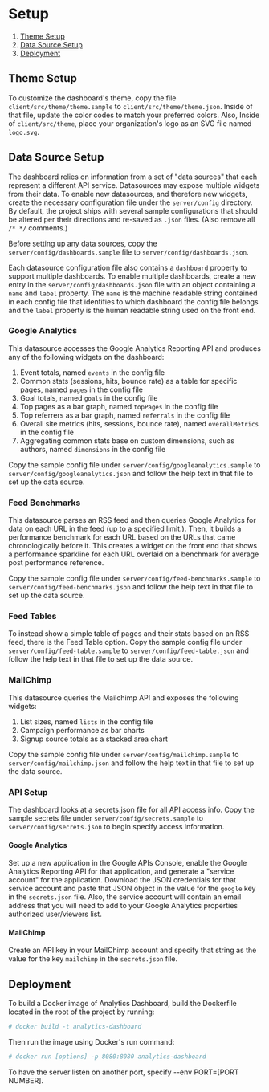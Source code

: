 # Setup

1. [Theme Setup](#theme-setup)
1. [Data Source Setup](#data-source-setup)
1. [Deployment](#deployment)

## Theme Setup

To customize the dashboard's theme, copy the file `client/src/theme/theme.sample` to `client/src/theme/theme.json`. Inside of that file, update the color codes to match your preferred colors. Also, Inside of `client/src/theme`, place your organization's logo as an SVG file named `logo.svg`.

## Data Source Setup

The dashboard relies on information from a set of "data sources" that each represent a different API service. Datasources may expose multiple widgets from their data. To enable new datasources, and therefore new widgets, create the necessary configuration file under the `server/config` directory. By default, the project ships with several sample configurations that should be altered per their directions and re-saved as `.json` files. (Also remove all `/* */` comments.)

Before setting up any data sources, copy the `server/config/dashboards.sample` file to `server/config/dashboards.json`.

Each datasource configuration file also contains a `dashboard` property to support multiple dashboards. To enable multiple dashboards, create a new entry in the `server/config/dashboards.json` file with an object containing a `name` and `label` property. The `name` is the machine readable string contained in each config file that identifies to which dashboard the config file belongs and the `label` property is the human readable string used on the front end.

### Google Analytics

This datasource accesses the Google Analytics Reporting API and produces any of the following widgets on the dashboard:

1. Event totals, named `events` in the config file
2. Common stats (sessions, hits, bounce rate) as a table for specific pages, named `pages` in the config file
3. Goal totals, named `goals` in the config file
4. Top pages as a bar graph, named `topPages` in the config file
5. Top referrers as a bar graph, named `referrals` in the config file
6. Overall site metrics (hits, sessions, bounce rate), named `overallMetrics` in the config file
7. Aggregating common stats base on custom dimensions, such as authors, named `dimensions` in the config file

Copy the sample config file under `server/config/googleanalytics.sample` to `server/config/googleanalytics.json` and follow the help text in that file to set up the data source.

### Feed Benchmarks

This datasource parses an RSS feed and then queries Google Analytics for data on each URL in the feed (up to a specified limit.). Then, it builds a performance benchmark for each URL based on the URLs that came chronologically before it. This creates a widget on the front end that shows a performance sparkline for each URL overlaid on a benchmark for average post performance reference.

Copy the sample config file under `server/config/feed-benchmarks.sample` to `server/config/feed-benchmarks.json` and follow the help text in that file to set up the data source.

### Feed Tables

To instead show a simple table of pages and their stats based on an RSS feed, there is the Feed Table option. Copy the sample config file under `server/config/feed-table.sample` to `server/config/feed-table.json` and follow the help text in that file to set up the data source.

### MailChimp

This datasource queries the Mailchimp API and exposes the following widgets:

1. List sizes, named `lists` in the config file
2. Campaign performance as bar charts
3. Signup source totals as a stacked area chart

Copy the sample config file under `server/config/mailchimp.sample` to `server/config/mailchimp.json` and follow the help text in that file to set up the data source.

### API Setup

The dashboard looks at a secrets.json file for all API access info. Copy the sample secrets file under `server/config/secrets.sample` to `server/config/secrets.json` to begin specify access information.

#### Google Analytics

Set up a new application in the Google APIs Console, enable the Google Analytics Reporting API for that application, and generate a "service account" for the application. Download the JSON credentials for that service account and paste that JSON object in the value for the `google` key in the `secrets.json` file. Also, the service account will contain an email address that you will need to add to your Google Analytics properties authorized user/viewers list.

#### MailChimp

Create an API key in your MailChimp account and specify that string as the value for the key `mailchimp` in the `secrets.json` file.

## Deployment

To build a Docker image of Analytics Dashboard, build the Dockerfile located in the root of the project by running:

```bash
# docker build -t analytics-dashboard
```

Then run the image using Docker's run command:

```bash
# docker run [options] -p 8080:8080 analytics-dashboard
```

To have the server listen on another port, specify --env PORT=[PORT NUMBER].
